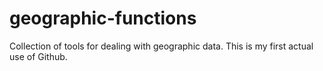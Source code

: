# geographic-functions
Collection of tools for dealing with geographic data. 
This is my first actual use of Github. 
